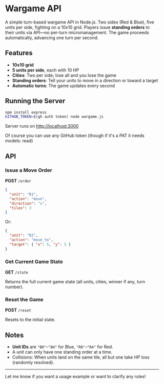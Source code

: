 # Wargame API

A simple turn-based wargame API in Node.js. Two sides (Red & Blue), five units per side, fighting on a 10x10 grid. Players issue **standing orders** to their units via API—no per-turn micromanagement. The game proceeds automatically, advancing one turn per second.

## Features

* **10x10 grid**
* **5 units per side**, each with 10 HP
* **Cities**: Two per side; lose all and you lose the game
* **Standing orders**: Tell your units to move in a direction or toward a target
* **Automatic turns**: The game updates every second

## Running the Server

```bash
npm install express
GITHUB_TOKEN=$(gh auth token) node wargame.js
```

Server runs on [http://localhost:3000](http://localhost:3000)

Of course you can use any GitHub token (though if it's a PAT it needs models: read)

## API

### Issue a Move Order

**POST** `/order`

```json
{
  "unit": "B1",
  "action": "move",
  "direction": "s",
  "tiles": 3
}
```

Or:

```json
{
  "unit": "B2",
  "action": "move_to",
  "target": { "x": 5, "y": 5 }
}
```

### Get Current Game State

**GET** `/state`

Returns the full current game state (all units, cities, winner if any, turn number).

### Reset the Game

**POST** `/reset`

Resets to the initial state.

## Notes

* **Unit IDs** are `"B0"`–`"B4"` for Blue, `"R0"`–`"R4"` for Red.
* A unit can only have one standing order at a time.
* Collisions: When units land on the same tile, all but one take HP loss (randomly resolved).

---

Let me know if you want a usage example or want to clarify any rules!

